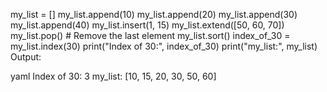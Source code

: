 my_list = []
my_list.append(10)
my_list.append(20)
my_list.append(30)
my_list.append(40)
my_list.insert(1, 15)
my_list.extend([50, 60, 70])
my_list.pop()  # Remove the last element
my_list.sort()
index_of_30 = my_list.index(30)
print("Index of 30:", index_of_30)
print("my_list:", my_list)
Output:

yaml
Index of 30: 3
my_list: [10, 15, 20, 30, 50, 60]




